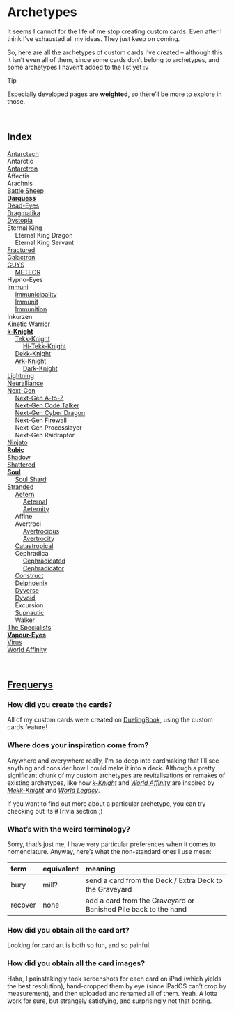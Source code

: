 # Archetypes

It seems I cannot for the life of me stop creating custom cards. Even after I think I’ve exhausted all my ideas. They just keep on coming.

So, here are all the archetypes of custom cards I’ve created – although this it isn’t even all of them, since some cards don’t belong to archetypes, and some archetypes I haven’t added to the list yet :v

> [!Tip]
> Especially developed pages are **weighted**, so there’ll be more to explore in those.


<br>


## Index

[Antarctech](Antarctech.md)  
Antarctic  
[Antarctron](Antarctron.md)  
Affectis  
Arachnis  
[Battle Sheep](Battle%20Sheep.md)  
[**Darquess**](Darquess.md)  
[Dead-Eyes](Dead-Eyes.md)  
[Dragmatika](Dragmatika.md)  
[Dystopia](Dystopia.md)  
Eternal King  
&emsp; Eternal King Dragon  
&emsp; Eternal King Servant  
[Fractured](Fractured.md)  
[Galactron](Galactron.md)  
[GUYS](GUYS.md)  
&emsp; [METEOR](METEOR.md)  
Hypno-Eyes  
[Immuni](Immuni.md)  
&emsp; [Immunicipality](Immunicipality.md)  
&emsp; [Immunit](Immunit.md)  
&emsp; [Immunition](Immunition.md)  
Inkurzen  
[Kinetic Warrior](Kinetic%20Warrior.md)  
[**k-Knight**](k-Knight.md)  
&emsp; [Tekk-Knight](Tekk-Knight.md)  
&emsp; &emsp; [Hi-Tekk-Knight](Tekk-Knight.md)  
&emsp; [Dekk-Knight](Dekk-Knight.md)  
&emsp; [Ark-Knight](Ark-Knight.md)  
&emsp; &emsp; [Dark-Knight](Dark-Knight.md)  
[Lightning](Lightning.md)  
[Neuralliance](Neuralliance.md)  
[Next-Gen](Next-Gen.md)  
&emsp; [Next-Gen A-to-Z](Next-Gen%20A-to-Z.md)  
&emsp; [Next-Gen Code Talker](Next-Gen%20Code%20Talker.md)  
&emsp; [Next-Gen Cyber Dragon](Next-Gen%20Cyber%20Dragon.md)  
&emsp; Next-Gen Firewall  
&emsp; Next-Gen Processlayer  
&emsp; Next-Gen Raidraptor  
[Ninjato](Ninjato.md)  
[**Rubic**](Rubic.md)  
[Shadow](Shadow.md)  
[Shattered](Shattered.md)  
[**Soul**](Soul.md)  
&emsp; [Soul Shard](Soul.md)  
[Stranded](Stranded.md)  
&emsp; [Aetern](Aetern.md)  
&emsp; &emsp; [Aeternal](Aeternal.md)  
&emsp; &emsp; [Aeternity](Aeternity.md)  
&emsp; Affine  
&emsp; Avertroci    
&emsp; &emsp; [Avertrocious](Avertrocious.md)  
&emsp; &emsp; [Avertrocity](Avertrocit.md)  
&emsp; [Catastropical](Catastropical.md)  
&emsp; Cephradica  
&emsp; &emsp; [Cephradicated](Cephradicated.md)  
&emsp; &emsp; [Cephradicator](Cephradicator.md)  
&emsp; [Construct](Construct.md)  
&emsp; [Delphoenix](Delphoenix.md)  
&emsp; [Dyverse](Dyverse.md)  
&emsp; [Dyvoid](Dyvoid.md)  
&emsp; Excursion  
&emsp; [Supnautic](Supnautic.md)  
&emsp; Walker  
[The Specialists](The%20Specialists.md)  
[**Vapour-Eyes**](Vapour-Eyes.md)  
[Virus](Virus.md)  
[World Affinity](World%20Affinity.md)  


<br>


## [Frequerys](https://github.com/Sup2point0/Antarctica/blob/home/readme.md#what-does-frequerys-even-mean 'frequent queries')

### How did you create the cards?
All of my custom cards were created on [DuelingBook](https://duelingbook.com), using the custom cards feature!

### Where does your inspiration come from?
Anywhere and everywhere really, I’m so deep into cardmaking that I’ll see anything and consider how I could make it into a deck. Although a pretty significant chunk of my custom archetypes are revitalisations or remakes of existing archetypes, like how [*k-Knight*](k-Knight.md) and [*World Affinity*](World%20Affinity.md) are inspired by [*Mekk-Knight*](https://yugipedia.com/wiki/Mekk-Knight) and [*World Legacy*](https://yugipedia.com/wiki/World_Legacy).

If you want to find out more about a particular archetype, you can try checking out its #Trivia section ;)

### What’s with the weird terminology?
Sorry, that’s just me, I have very particular preferences when it comes to nomenclature. Anyway, here’s what the non-standard ones I use mean:

| term | equivalent | meaning |
| :--- | :--------- | :------ |
| bury | mill? | send a card from the Deck / Extra Deck to the Graveyard |
| recover | none | add a card from the Graveyard or Banished Pile back to the hand |

### How did you obtain all the card art?
Looking for card art is both so fun, and so painful.

### How did you obtain all the card images?
Haha, I painstakingly took screenshots for each card on iPad (which yields the best resolution), hand-cropped them by eye (since iPadOS can’t crop by measurement), and then uploaded and renamed all of them. Yeah. A lotta work for sure, but strangely satisfying, and surprisingly not that boring.
